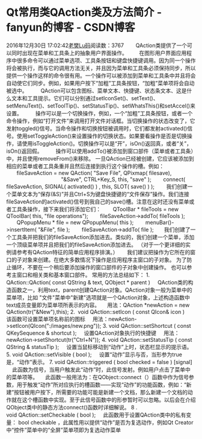 # Qt常用类QAction类及方法简介 - fanyun的博客 - CSDN博客
2016年12月30日 17:02:42[老樊Lu码](https://me.csdn.net/fanyun_01)阅读数：3767
       QAction类提供了一个可以同时出现在菜单和工具条上的抽象用户界面操作。
       在图形用户界面应用程序中很多命令可以通过菜单选项、工具条按钮和键盘快捷键调用。因为同一个操作将会被执行，而与它的调用方法无关，并且因为菜单和工具条必须保持同步，所以提供一个操作这样的命令很有用。一个操作可以被添加到菜单和工具条中并且将会自动使它们同步。例如，如果用户按下“加粗”工具条按钮，“加粗”菜单项将会自动被选中。
        QAction可以包含图标、菜单文本、快捷键、状态条文本、这是什么文本和工具提示。它们可以分别通过setIconSet()、setText()、setMenuText()、setToolTip()、setStatusTip()、setWhatsThis()和setAccel()来设置。
        操作可以是一个切换操作，例如，一个“加粗”工具条按钮，或者一个命令操作，例如“打开文件”来调用打开文件对话框。当切换操作的状态改变了，它发射toggled()信号。当命令操作和切换按钮被调用时，它们都发射activated()信号。使用setToggleAction()来设置操作的切换状态。如果要看操作是否是切换操作，请使用isToggleAction()。切换操作可以是“开”，isOn()返回真，或者“关”，isOn()返回假。
        操作可以使用addTo()被添加到窗口部件（菜单或者工具条）中，并且使用removeFrom()来移除。
一旦QAction已经被创建，它应该被添加到相应的菜单或者工具条重并且然后连接到执行这个操作的槽。例如：
       fileSaveAction = new QAction( "Save File", QPixmap( filesave),
                                     "&Save", CTRL+Key_S, this, "save" );
       connect( fileSaveAction, SIGNAL( activated() ) , this, SLOT( save() ) );
       我们创建一个菜单文本为“保存(&S)”并且Ctrl+S为键盘快捷键的“文件保存”操作。我们连接fileSaveAction的activated()信号到我自己的save()槽。注意在这时还没有菜单或者工具条操作，接下来我们将添加它们：
       QToolBar * fileTools = new QToolBar( this, "file operations");
       fileSaveAction->addTo( fileTools );
       QPopupMenu * file = new QPopupMenu( this );
       menuBar()->insertItem( "&File", file );
       fileSaveAction->addTo( file );
      我们创建了一个工具条并把我们的fileSaveAction添加进去。类似的，我们创建一个菜单，添加一个顶级菜单项并且把我们的fileSaveAction添加进去。
（对于一个更详细的实例请参考有QAction特征的简单应用程序排演。）
     我们建议把操作为它所在的窗口的子对象来创建。在绝大多数情况下操作是应用程序主窗口的子对象。
为了防止循环，不要在一个稍后要添加操作的窗口部件的子对象中创建操作。
也可以参考主窗口和相关类和基本窗口部件。
常用的方法总结如下：
1.  QAction::QAction( const QString & text, QObject * parent )
    QAction类的构造函数之一，利用text，parent创建QAction对象。QAction对象一般为菜单中的菜单项，比如 "文件"菜单中"新建"选项就是一个QAction对象，上述构造函数中text成员变量即为菜单项所表示的内容。
    用法：QAction *newAction = new QAction(tr("&New"),this);
2.  void QAction::setIcon ( const QIcon& icon )
    该函数可设置菜单项名称前的图标
    用法：newAction->setIcon(QIcon(":/images/new.png"));
3. void QAction::setShortcut ( const QKeySequence & shortcut );
    设置QAction对象执行的快捷键
    用法：newAction->setShortcut(tr("Ctrl+N"));
4. void QAction::setStatusTip ( const QString & statusTip );
    设置当鼠标移动到“动作”上时，状态栏显示的提示语。
5. void QAction::setVisible ( bool );
    设置“动作”显示与否，当形参为true是，“动作”表示。
7. void QAction::triggered ( bool checked = false ) [signal]
    此函数为信号，当用户触发此“动作”时，此信号发射。例如用户点击了菜单中的菜单项等。
    此函数一般用法为：在QObject::connect（）函数中作为信号参数，用于触发“动作”所对应执行的槽函数——实现“动作”的功能函数，例如：“新建”按钮被用户按下，所需要的功能可能是新建一个文档，那么新建一个文档的动作就在这个槽函数中实现。至于此信号函数中的形参暂时可以忽略。以后会在介绍QObject类中的静态方法connect()函数时详细解说。
8 . void QAction::setCheckable ( bool );
    此函数用于设置QAction类中的私有变量： bool checkable ，此属性用以提供“动作”是否为复选动作，例如Qt Creator中“控件”菜单中的“全屏”菜单项即为复选动作菜单

